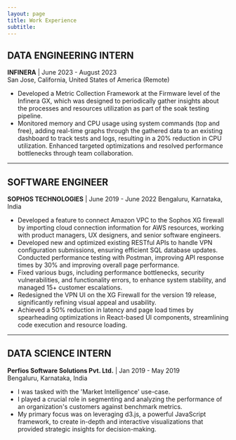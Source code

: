 ```yaml
---
layout: page
title: Work Experience
subtitle: 
---
```


## DATA ENGINEERING INTERN
**INFINERA** | June 2023 - August 2023  
San Jose, California, United States of America (Remote)
- Developed a Metric Collection Framework at the Firmware level of the Infinera GX, which was designed to periodically gather insights about the processes and resources utilization as part of the soak testing pipeline.
- Monitored memory and CPU usage using system commands (top and free), adding real-time graphs through the gathered data to an existing dashboard to track tests and logs, resulting in a 20% reduction in CPU utilization. Enhanced targeted optimizations and resolved performance bottlenecks through team collaboration.

---

## SOFTWARE ENGINEER
**SOPHOS TECHNOLOGIES** | June 2019 - June 2022
Bengaluru, Karnataka, India
- Developed a feature to connect Amazon VPC to the Sophos XG firewall by importing cloud connection information for AWS resources, working with product managers, UX designers, and senior software engineers.
- Developed new and optimized existing RESTful APIs to handle VPN configuration submissions, ensuring efficient SQL database updates.
Conducted performance testing with Postman, improving API response times by 30% and improving overall page performance.
- Fixed various bugs, including performance bottlenecks, security vulnerabilities, and functionality errors, to enhance system stability, and managed 15+ customer escalations.
- Redesigned the VPN UI on the XG Firewall for the version 19 release, significantly refining visual appeal and usability.
- Achieved a 50% reduction in latency and page load times by spearheading optimizations in React-based UI components, streamlining code execution and resource loading.

---

## DATA SCIENCE INTERN
**Perfios Software Solutions Pvt. Ltd.** | Jan 2019 - May 2019  
Bengaluru, Karnataka, India  
- I was tasked with the 'Market Intelligence' use-case.
- I played a crucial role in segmenting and analyzing the performance of an organization's customers against benchmark metrics.
- My primary focus was on leveraging d3.js, a powerful JavaScript framework, to create in-depth and interactive visualizations that provided strategic insights for decision-making.
